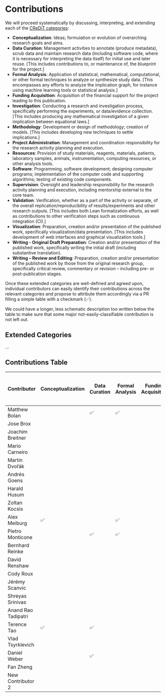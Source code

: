 # Contributions

We will proceed systematically by discussing, interpreting, and extending each of
the [CReDiT categories](https://credit.niso.org/):

- **Conceptualization**: Ideas; formulation or evolution of overarching research goals and aims.
- **Data Curation**: Management activities to annotate (produce metadata), scrub data and maintain research data (including software code, where it is necessary for interpreting the data itself) for initial use and later reuse.  [This includes contributions to, or maintenance of, the blueprint for the project.]
- **Formal Analysis**: Application of statistical, mathematical, computational, or other formal techniques to analyze or synthesize study data.  [This encompasses any efforts to analyze the implication graph, for instance using machine learning tools or statistical analysis.]
- **Funding Acquisition**: Acquisition of the financial support for the project leading to this publication.
- **Investigation**: Conducting a research and investigation process, specifically performing the experiments, or data/evidence collection. [This includes producing any mathematical investigation of a given implication between equational laws.]
- **Methodology**: Development or design of methodology; creation of models.  [This includes developing new techniques to settle implications.]
- **Project Administration**: Management and coordination responsibility for the research activity planning and execution.
- **Resources**: Provision of study materials, reagents, materials, patients, laboratory samples, animals, instrumentation, computing resources, or other analysis tools.
- **Software**: Programming, software development; designing computer programs; implementation of the computer code and supporting algorithms; testing of existing code components.
- **Supervision**: Oversight and leadership responsibility for the research activity planning and execution, including mentorship external to the core team.
- **Validation**: Verification, whether as a part of the activity or separate, of the overall replication/reproducibility of results/experiments and other research outputs.  [This includes both Lean formalization efforts, as well as contributions to other verification steps such as continuous integration (CI).]
- **Visualization**: Preparation, creation and/or presentation of the published work, specifically visualization/data presentation.  [This includes development of web interfaces and graphical visualization tools.]
- **Writing - Original Draft Preparation**: Creation and/or presentation of the published work, specifically writing the initial draft (including substantive translation).
- **Writing – Review and Editing**: Preparation, creation and/or presentation of the published work by those from the original research group, specifically critical review, commentary or revision – including pre- or post-publication stages.

Once these extended categories are well-defined and agreed upon, individual contributors can easily
identify their contributions across the relevant categories and propose to attribute them
accordingly via a PR filling a simple table with a checkmark (✅).

We could have a longer, less schematic description too written below the table to make sure that
some major not-easily-classifiable contribution is not left out.

## Extended Categories

...

## Contributions Table

| Contributor         | Conceptualization | Data Curation | Formal Analysis | Funding Acquisition | Investigation | Methodology | Project Administration | Resources | Software | Supervision | Validation | Visualization | Writing - Original Draft Preparation | Writing – Review and Editing |
|---------------------|-------------------|---------------|-----------------|---------------------|---------------|-------------|------------------------|-----------|----------|-------------|------------|---------------|--------------------------------------|------------------------------|
| Matthew Bolan       |                   | ✅              | ✅                |                     | ✅              | ✅            |                        |           |✅          |             |    ✅        |               |                                      |                              |
| Jose Brox           |                   |               |                 |                     |               |             |                        |           |          |             |            |               |                                      |                              |
| Joachim Breitner    |                   |               |                 |                     |               |             |                       |           | ✅       |             |  ✅        |               |                                      |                              |
| Mario Carneiro      |                   |               |                 |                     |               |             |                        |           |          |             |            |               |                                      |                              |
| Martin Dvořák       |                   |               |                 |                     |               |             |                        |           |          |             |            |               |                                      |                              |
| Andrés Goens        |                   |               |                 |                     |               |             |                        |           |          |             |            |               |                                      |                              |
| Harald Husum        |                   |               |                 |                     | ✅             |             |                        |           | ✅        |             |            | ✅             |                                      |                              |
| Zoltan Kocsis       |                   |               |                 |                     |               |             |                        |           |          |             |            |               |                                      |                              |
| Alex Meiburg        | ✅                  |              | ✅              |                     | ✅            | ✅           |                        |           |          |             | ✅          |               |                                      |                              |
| Pietro Monticone    |                   | ✅             | ✅               |                     |               |             | ✅                      | ✅         | ✅        |             | ✅          |               | ✅                                    | ✅                            |
| Bernhard Reinke     |                   |               |                 |                     | ✅             | ✅           |                        |           |         |             | ✅          |               |                                      |                              |
| David Renshaw       |                   |               |                 |                     |               |             |                        |           |  ✅       |             |            |               |                                      |                              |
| Cody Roux           |                   |               |                 |                     |               |             |                        |           | ✅       |             | ✅         |               | ✅                                  | 
| Jérémy Scanvic      |                   |               |                 |                     |               |             |                        |           |          |             | ✅         |               |                                      |                              |
| Shreyas Srinivas    |                   |               |                 |                     |               |             |                        |           |          |             |            |               |                                      |                              |
| Anand Rao Tadipatri |                   |               |                 |                     |               |             |                        |           |          |             |            |               |                                      |                              |
| Terence Tao         | ✅                 | ✅             |                 |                     | ✅             | ✅           | ✅                      |           |          |             |            |               | ✅                                    | ✅                            |
| Vlad Tsyrklevich    |                   |               |                 |                     |               |             |                        |           |          |             |            |               |                                      |                              |
| Daniel Weber        |                   | ✅             |                 |                     | ✅             | ✅           |                        |           | ✅        |             | ✅          |               |                                      |                              |
| Fan Zheng           |                   |               |                 |                     | ✅             | ✅           |                        |           |          |             |            |               |                                      |                              |
| New Contributor 2   |                   |               |                 |                     |               |             |                        |           |          |             |            |               |                                      |                              |
